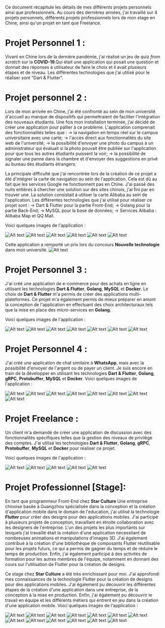 Ce document récapitule les détails de mes différents projets personnels ainsi que professionnels.
Au cours des dernières années, j'ai travaillé sur 4 projets personnels, différents projets professionnels lors de mon stage en Chine, ainsi qu'un projet en tant que Freelance.

# **Projet Personnel 1 :** 
Vivant en Chine lors de la dernière pandémie, j'ai réalisé un jeu de quiz *from scratch* sur la **COVID-19**.Qui était une application qui posait une question et donnait des réponses à utilisateur de faire le choix et il avait plusieurs étapes et de niveau.
Les différentes technologies que j'ai utilisé pour le réaliser sont "Dart & Flutter".


# **Projet personnel 2 :** 
Lors de mon arrivée en Chine, j'ai été confronté au sein de mon université d'accueil au manque de dispositifs qui permettraient de faciliter l'intégration des nouveaux étudiants. Une fois mon installation terminée, j'ai décidé de créer une application pour pallier à ce problème.
L'application comprenait des fonctionnalités telles que :
-> la navigation en temps réel sur le campus universitaire avec une carte;
-> l'accès direct aux fonctionnalités du site web de l'université;
-> la possibilité d'envoyer une photo du campus à un administrateur qui évaluait si la photo pouvait être publiée sur l'application pour que tous les autres étudiants puissent la voir;
-> la possibilité de signaler une panne dans la chambre et d'envoyer des suggestions en privé au bureau des étudiants étrangers.

La principale difficulté que j'ai rencontrée lors de la création de ce projet a été d'intégrer la carte de navigation au sein de l'application. Cela est dû au fait que les services Google ne fonctionnent pas en Chine. J'ai passé des nuits entières à chercher une solution sur des sites chinois, j'ai fini par en trouver une. La solution consistait à utiliser la carte Alibaba au sein de l'application.
Les différentes technologies que j'ai utilisé pour réaliser ce projet sont :
-> Dart & Flutter pour la partie Front-End;
-> Golang pour la partie Back-End;
-> MySQL pour la base de données;
-> Services Alibaba : Alibaba Map et QQ Mail.

Voici quelques images de l'application :

![Alt text](images/p1_1.png?raw=true "Page d'accueil")
![Alt text](images/p1_2.png?raw=true "Maps")
![Alt text](images/p1_3.png?raw=true "Site web")
![Alt text](images/p1_4.png?raw=true "Images ")
![Alt text](images/p1_5.png?raw=true "Profile ")
![Alt text](images/p1_6.png?raw=true "Services")



Cette application a remporté un prix lors du concours **Nouvelle technologie** dans mon université.
![Alt text](images/d.png?raw=true "Award")


# 


# **Projet Personnel 3 :** 
J'ai créé une application de e-commerce pour des achats en ligne en utilisant les technologies **Dart & Flutter**, **Golang**, **MySQL** et **Docker**.
Le choix de **Dart & Flutter** m'a permis de créer des applications multi-plateformes.
Ce projet m'a également permis de mieux préparer en amont la conception de l'application en effectuant des choix architecturaux tels que la mise en place des micro-services en **Golang**.

Voici quelques images de l'application :

![Alt text](images/p2_1.png?raw=true "")
![Alt text](images/p2_2.png?raw=true "")
![Alt text](images/p2_3.png?raw=true "")
![Alt text](images/p2_4.png?raw=true "")
![Alt text](images/p2_5.png?raw=true " ")
![Alt text](images/p2_6.png?raw=true "")
![Alt text](images/p2_7.png?raw=true "")


# 


# **Projet Personnel 4 :**
 J'ai créé une application de chat similaire à **WhatsApp**, mais avec la possibilité d'envoyer de l'argent ou de payer un client. Je suis encore en train de la développer en utilisant les technologies **Dart & Flutter**, **Golang**, **gRPC**, **Protobuffer**, **MySQL** et **Docker**.
Voici quelques images de l'application :

![Alt text](images/p3_1.png?raw=true "")
![Alt text](images/p3_2.png?raw=true "")
![Alt text](images/p3_3.png?raw=true "")
![Alt text](images/p3_4.png?raw=true "")
![Alt text](images/p3_5.png?raw=true " ")
![Alt text](images/p3_6.png?raw=true "")
![Alt text](images/p3_7.png?raw=true "")
![Alt text](images/p3_8.png?raw=true "")



# 

# **Projet Freelance :** 
Un client m'a demandé de créer une application de discussion avec des fonctionnalités spécifiques telles que la gestion des niveaux de privilège des comptes. J'ai utilisé les technologies **Dart & Flutter**, **Golang**, **gRPC**, **Protobuffer**, **MySQL** et **Docker** pour réaliser ce projet.

Voici quelques images de l'application :

![Alt text](images/p4_1.png?raw=true "")
![Alt text](images/p4_2.png?raw=true "")
![Alt text](images/p4_3.png?raw=true "")
![Alt text](images/p4_4.png?raw=true "")
![Alt text](images/p4_5.png?raw=true " ")


# 

# **Projet Professionnel [Stage]:**
 En tant que programmeur Front-End chez **Star Culture** Une entreprise chinoise basée à Guangzhou spécialisée dans la conception et la création d'application mobile dans le domain de l'education, j'ai utilisé la technologie **Flutter** pour créer des designs pour des applications mobiles. J'ai participé à plusieurs projets de conception, travaillant en étroite collaboration avec les designers de l'entreprise. L'un des projets les plus importants sur lesquels j'ai travaillé était la création d'une application nécessitant de nombreuses animations et manipulations d'images 3D. J'ai également contribué à la création d'une bibliothèque de composants Flutter réutilisable pour les projets futurs, ce qui a permis de gagner du temps et de réduire le temps de production. Enfin, j'ai également participé à des activités de formation pour les autres membres de l'équipe, notamment en donnant des cours sur l'utilisation de Flutter pour la création de designs.

Ce stage chez **Star Culture** a été très enrichissant pour moi. J'ai approfondi mes connaissances de la technologie Flutter pour la création de designs pour des applications mobiles. J'ai également pu découvrir les différentes étapes de la création d'une application dans une entreprise, de la conception à la mise en production. Enfin, j'ai également pu découvrir le travail en équipe et les différents métiers qui entrent en jeu dans la création d'une application mobile.
Voici quelques images de l'application :

![Alt text](images/p5_1.png?raw=true "")
![Alt text](images/p5_2.png?raw=true "")
![Alt text](images/p5_3.png?raw=true "")
![Alt text](images/p5_4.png?raw=true "")
![Alt text](images/p5_5.png?raw=true " ")
![Alt text](images/p5_6.png?raw=true "")
![Alt text](images/p5_7.png?raw=true "")
![Alt text](images/p5_8.png?raw=true "")
![Alt text](images/p5_9.png?raw=true "")
![Alt text](images/p5_10.png?raw=true "")
![Alt text](images/p5_11.png?raw=true "")
![Alt text](images/p5_12.png?raw=true "")
![Alt text](images/p5_13.png?raw=true "")

